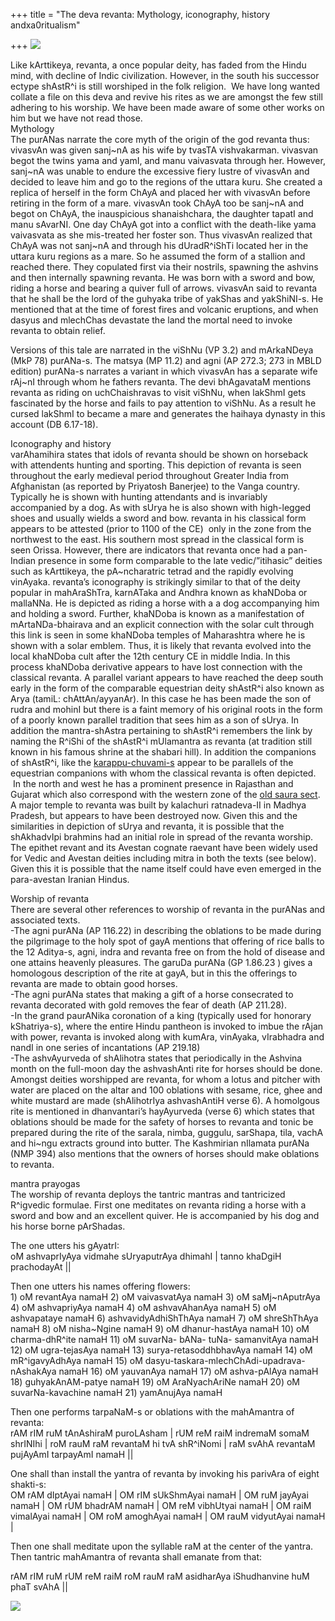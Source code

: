 +++
title = "The deva revanta: Mythology, iconography, history andxa0ritualism"

+++
[![](https://i0.wp.com/photos1.blogger.com/blogger/2010/410/320/revanta.jpg)](http://photos1.blogger.com/blogger/2010/410/1600/revanta.jpg)

Like kArttikeya, revanta, a once popular deity, has faded from the Hindu
mind, with decline of Indic civilization. However, in the south his
successor ectype shAstR^i is still worshiped in the folk religion.  We
have long wanted collate a file on this deva and revive his rites as we
are amongst the few still adhering to his worship. We have been made
aware of some other works on him but we have not read those.  
Mythology  
The purANas narrate the core myth of the origin of the god revanta
thus:  
vivasvAn was given sanj\~nA as his wife by tvasTA vishvakarman. vivasvan
begot the twins yama and yamI, and manu vaivasvata through her. However,
sanj\~nA was unable to endure the excessive fiery lustre of vivasvAn and
decided to leave him and go to the regions of the uttara kuru. She
created a replica of herself in the form ChAyA and placed her with
vivasvAn before retiring in the form of a mare. vivasvAn took ChAyA too
be sanj\~nA and begot on ChAyA, the inauspicious shanaishchara, the
daughter tapatI and manu sAvarNI. One day ChAyA got into a conflict with
the death-like yama vaivasvata as she mis-treated her foster son. Thus
vivasvAn realized that ChAyA was not sanj\~nA and through his
dUradR^iShTi located her in the uttara kuru regions as a mare. So he
assumed the form of a stallion and reached there. They copulated first
via their nostrils, spawning the ashvins and then internally spawning
revanta. He was born with a sword and bow, riding a horse and bearing a
quiver full of arrows. vivasvAn said to revanta that he shall be the
lord of the guhyaka tribe of yakShas and yakShiNI-s. He mentioned that
at the time of forest fires and volcanic eruptions, and when dasyus and
mlechChas devastate the land the mortal need to invoke revanta to obtain
relief.

Versions of this tale are narrated in the viShNu (VP 3.2) and mArkaNDeya
(MkP 78) purANa-s. The matsya (MP 11.2) and agni (AP 272.3; 273 in MBLD
edition) purANa-s narrates a variant in which vivasvAn has a separate
wife rAj\~nI through whom he fathers revanta. The devi bhAgavataM
mentions revanta as riding on uchChaishravas to visit viShNu, when
lakShmI gets fascinated by the horse and fails to pay attention to
viShNu. As a result he cursed lakShmI to became a mare and generates the
haihaya dynasty in this account (DB 6.17-18).

Iconography and history  
varAhamihira states that idols of revanta should be shown on horseback
with attendents hunting and sporting. This depiction of revanta is seen
throughout the early medieval period throughout Greater India from
Afghanistan (as reported by Priyatosh Banerjee) to the Vanga country.
Typically he is shown with hunting attendants and is invariably
accompanied by a dog. As with sUrya he is also shown with high-legged
shoes and usually wields a sword and bow. revanta in his classical form
appears to be attested (prior to 1100 of the CE)  only in the zone from
the northwest to the east. His southern most spread in the classical
form is seen Orissa. However, there are indicators that revanta once had
a pan-Indian presence in some form comparable to the late
vedic/”itihasic” deities such as kArttikeya, the pA\~ncharatric tetrad
and the rapidly evolving vinAyaka. revanta’s iconography is strikingly
similar to that of the deity popular in mahAraShTra, karnATaka and
Andhra known as khaNDoba or mallaNNa. He is depicted as riding a horse
with a a dog accompanying him and holding a sword. Further, khaNDoba is
known as a manifestation of mArtaNDa-bhairava and an explicit connection
with the solar cult through this link is seen in some khaNDoba temples
of Maharashtra where he is shown with a solar emblem. Thus, it is likely
that revanta evolved into the local khaNDoba cult after the 12th century
CE in middle India. In this process khaNDoba derivative appears to
have lost connection with the classical revanta. A parallel variant
appears to have reached the deep south early in the form of the
comparable equestrian deity shAstR^i also known as Arya (tamiL:
chAttAn/ayyanAr). In this case he has been made the son of rudra and
mohinI but there is a faint memory of his original roots in the form of
a poorly known parallel tradition that sees him as a son of sUrya. In
addition the mantra-shAstra pertaining to shAstR^i remembers the link by
naming the R^iShi of the shAstR^i mUlamantra as revanta (at tradition
still known in his famous shrine at the shabari hill). In addition the
companions of shAstR^i, like the
[karappu-chuvami-s](https://manasataramgini.wordpress.com/2007/06/16/shasta-in-the-dravida-country/ "shAstA in the drAviDa country")
appear to be parallels of the equestrian companions with whom the
classical revanta is often depicted.  In the north and west he has a
prominent presence in Rajasthan and Gujarat which also correspond with
the western zone of the [old saura
sect](https://manasataramgini.wordpress.com/2005/11/21/saura-mata/). A
major temple to revanta was built by kalachuri ratnadeva-II in Madhya
Pradesh, but appears to have been destroyed now. Given this and the
similarities in depiction of sUrya and revanta, it is possible that the
shAkhadvIpi brahmins had an initial role in spread of the revanta
worship. The epithet revant and its Avestan cognate raevant have been
widely used for Vedic and Avestan deities including mitra in both the
texts (see below). Given this it is possible that the name itself could
have even emerged in the para-avestan Iranian Hindus.

Worship of revanta  
There are several other references to worship of revanta in the purANas
and associated texts.  
\-The agni purANa (AP 116.22) in describing the oblations to be made
during the pilgrimage to the holy spot of gayA mentions that offering of
rice balls to the 12 Aditya-s, agni, indra and revanta free on from the
hold of disease and one attains heavenly pleasures. The garuDa purANa
(GP 1.86.23 ) gives a homologous description of the rite at gayA, but in
this the offerings to revanta are made to obtain good horses.  
\-The agni purANa states that making a gift of a horse consecrated to
revanta decorated with gold removes the fear of death (AP 211.28).  
\-In the grand paurANika coronation of a king (typically used for
honorary kShatriya-s), where the entire Hindu pantheon is invoked to
imbue the rAjan with power, revanta is invoked along with kumAra,
vinAyaka, vIrabhadra and nandI in one series of incantations (AP
219.18)  
\-The ashvAyurveda of shAlihotra states that periodically in the Ashvina
month on the full-moon day the ashvashAnti rite for horses should be
done. Amongst deities worshipped are revanta, for whom a lotus and
pitcher with water are placed on the altar and 100 oblations with
sesame, rice, ghee and white mustard are made (shAlihotrIya ashvashAntiH
verse 6). A homolgous rite is mentioned in dhanvantari’s hayAyurveda
(verse 6) which states that oblations should be made for the safety of
horses to revanta and tonic be prepared during the rite of the sarala,
nimba, guggulu, sarShapa, tila, vachA and hi\~ngu extracts ground into
butter. The Kashmirian nIlamata purANa (NMP 394) also mentions that the
owners of horses should make oblations to revanta.

mantra prayogas  
The worship of revanta deploys the tantric mantras and tantricized
R^igvedic formulae. First one meditates on revanta riding a horse with a
sword and bow and an excellent quiver. He is accompanied by his dog and
his horse borne pArShadas.

The one utters his gAyatrI:  
oM ashvaprIyAya vidmahe sUryaputrAya dhimahI | tanno khaDgiH prachodayAt
||

Then one utters his names offering flowers:  
1\) oM revantAya namaH 2) oM vaivasvatAya namaH 3) oM saMj\~nAputrAya 4)
oM ashvapriyAya namaH 4) oM ashvavAhanAya namaH 5) oM ashvapataye namaH
6) ashvavidyAdhiShThAya namaH 7) oM shreShThAya namaH 8) oM nisha\~Ngine
namaH 9) oM dhanur-hastAya namaH 10) oM charma-dhR^ite namaH 11) oM
suvarNa- bANa- tuNa- samanvitAya namaH 12) oM ugra-tejasAya namaH 13)
surya-retasoddhbhavAya namaH 14) oM mR^igavyAdhAya namaH 15) oM
dasyu-taskara-mlechChAdi-upadrava- nAshakAya namaH 16) oM yauvanAya
namaH 17) oM ashva-pAlAya namaH 18) guhyakAnAM-patye namaH 19) oM
AraNyachAriNe namaH 20) oM suvarNa-kavachine namaH 21) yamAnujAya namaH

Then one performs tarpaNaM-s or oblations with the mahAmantra of
revanta:  
rAM rIM ruM tAnAshiraM puroLAsham | rUM reM raiM indremaM somaM shrINIhi
| roM rauM raM revantaM hi tvA shR^iNomi | raM svAhA revantaM pujAyAmI
tarpayAmI namaH ||

One shall than install the yantra of revanta by invoking his parivAra of
eight shakti-s:  
OM rAM dIptAyai namaH | OM rIM sUkShmAyai namaH | OM ruM jayAyai namaH |
OM rUM bhadrAM namaH | OM reM vibhUtyai namaH | OM raiM vimalAyai namaH
| OM roM amoghAyai namaH | OM rauM vidyutAyai namaH |

Then one shall meditate upon the syllable raM at the center of the
yantra. Then tantric mahAmantra of revanta shall emanate from that:

rAM rIM ruM rUM reM raiM roM rauM raM asidharAya iShudhanvine huM phaT
svAhA ||

[![](https://i2.wp.com/photos1.blogger.com/blogger/2010/410/320/revanta.1.jpg)](http://photos1.blogger.com/blogger/2010/410/1600/revanta.1.jpg)
